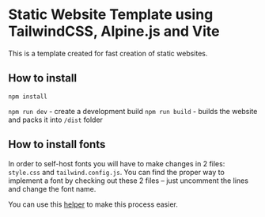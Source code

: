 # Static Website Template using TailwindCSS, Alpine.js and Vite

This is a template created for fast creation of static websites.

## How to install

`npm install`

`npm run dev` - create a development build
`npm run build` - builds the website and packs it into `/dist` folder

## How to install fonts

In order to self-host fonts you will have to make changes in 2 files: `style.css` and `tailwind.config.js`. You can find the proper way to implement a font by checking out these 2 files – just uncomment the lines and change the font name.

You can use this [helper](https://google-webfonts-helper.herokuapp.com/) to make this process easier.
